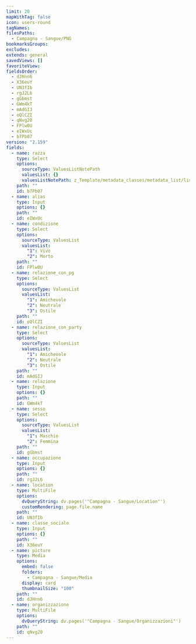 ```yaml
---
limit: 20
mapWithTag: false
icon: users-round
tagNames:
filesPaths:
  - Campagna - Sangue/PNG
bookmarksGroups:
excludes:
extends: general
savedViews: []
favoriteView:
fieldsOrder:
  - dJHnn6
  - X36euY
  - UN3fIb
  - rgJ2L6
  - gGbmst
  - GWm4kT
  - mAdGIJ
  - oQlCZI
  - qNvg20
  - FPlw0U
  - eIWxUc
  - b7Pb07
version: "2.159"
fields:
  - name: razza
    type: Select
    options:
      sourceType: ValuesListNotePath
      valuesList: {}
      valuesListNotePath: z_Template/metadata_classes/metadata_list/list_of_razze.md
    path: ""
    id: b7Pb07
  - name: alias
    type: Input
    options: {}
    path: ""
    id: eIWxUc
  - name: condizione
    type: Select
    options:
      sourceType: ValuesList
      valuesList:
        "1": Vivo
        "2": Morto
    path: ""
    id: FPlw0U
  - name: relazione_con_pg
    type: Select
    options:
      sourceType: ValuesList
      valuesList:
        "1": Amichevole
        "2": Neutrale
        "3": Ostile
    path: ""
    id: oQlCZI
  - name: relazione_con_party
    type: Select
    options:
      sourceType: ValuesList
      valuesList:
        "1": Amichevole
        "2": Neutrale
        "3": Ostile
    path: ""
    id: mAdGIJ
  - name: relazione
    type: Input
    options: {}
    path: ""
    id: GWm4kT
  - name: sesso
    type: Select
    options:
      sourceType: ValuesList
      valuesList:
        "1": Maschio
        "2": Femmina
    path: ""
    id: gGbmst
  - name: occupazione
    type: Input
    options: {}
    path: ""
    id: rgJ2L6
  - name: location
    type: MultiFile
    options:
      dvQueryString: dv.pages('"Campagna - Sangue/Location"')
      customRendering: page.file.name
    path: ""
    id: UN3fIb
  - name: classe_sociale
    type: Input
    options: {}
    path: ""
    id: X36euY
  - name: picture
    type: Media
    options:
      embed: false
      folders:
        - Campagna - Sangue/Media
      display: card
      thumbnailSize: "100"
    path: ""
    id: dJHnn6
  - name: organizzazione
    type: MultiFile
    options:
      dvQueryString: dv.pages('"Campagna - Sangue/Organizzazioni"')
    path: ""
    id: qNvg20
---
```

